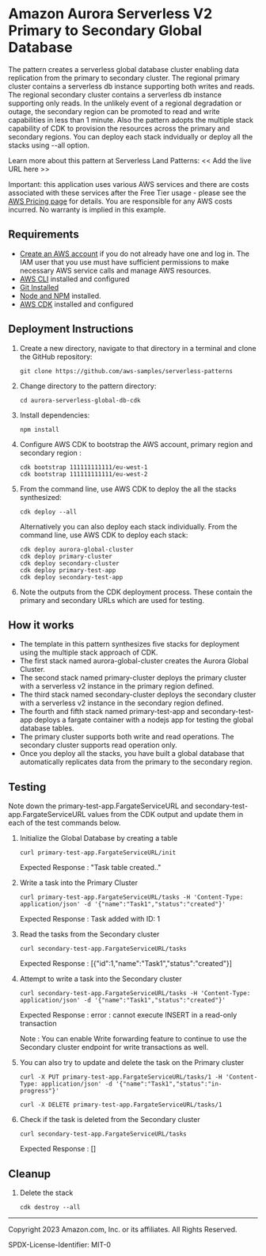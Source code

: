 # Amazon Aurora Serverless V2 Primary to Secondary Global Database
The pattern creates a serverless global database cluster enabling data replication from the primary to secondary cluster. The regional primary cluster contains a serverless db instance supporting both writes and reads. The regional secondary cluster contains a serverless db instance supporting only reads. In the unlikely event of a regional degradation or outage, the secondary region can be promoted to read and write capabilities in less than 1 minute. Also the pattern adopts the multiple stack capability of CDK to provision the resources across the primary and secondary regions. You can deploy each stack indvidually or deploy all the stacks using --all option.

Learn more about this pattern at Serverless Land Patterns: << Add the live URL here >>

Important: this application uses various AWS services and there are costs associated with these services after the Free Tier usage - please see the [AWS Pricing page](https://aws.amazon.com/pricing/) for details. You are responsible for any AWS costs incurred. No warranty is implied in this example.

## Requirements

* [Create an AWS account](https://portal.aws.amazon.com/gp/aws/developer/registration/index.html) if you do not already have one and log in. The IAM user that you use must have sufficient permissions to make necessary AWS service calls and manage AWS resources.
* [AWS CLI](https://docs.aws.amazon.com/cli/latest/userguide/install-cliv2.html) installed and configured
* [Git Installed](https://git-scm.com/book/en/v2/Getting-Started-Installing-Git)
* [Node and NPM](https://nodejs.org/en/download/) installed.
* [AWS CDK](https://docs.aws.amazon.com/cdk/latest/guide/cli.html) installed and configured

## Deployment Instructions

1. Create a new directory, navigate to that directory in a terminal and clone the GitHub repository:
    ``` 
    git clone https://github.com/aws-samples/serverless-patterns
    ```
2. Change directory to the pattern directory:
    ```
    cd aurora-serverless-global-db-cdk
    ```
3. Install dependencies:
    ```
    npm install
    ```
4. Configure AWS CDK to bootstrap the AWS account, primary region and secondary region :
    ```
    cdk bootstrap 111111111111/eu-west-1
    cdk bootstrap 111111111111/eu-west-2
    ```
5. From the command line, use AWS CDK to deploy the all the stacks synthesized: 
    ```
    cdk deploy --all
    ```
    Alternatively you can also deploy each stack individually. From the command line, use AWS CDK to deploy each stack: 
    ```
    cdk deploy aurora-global-cluster
    cdk deploy primary-cluster
    cdk deploy secondary-cluster
    cdk deploy primary-test-app
    cdk deploy secondary-test-app
    ```
7. Note the outputs from the CDK deployment process. These contain the primary and secondary URLs which are used for testing.

## How it works

- The template in this pattern synthesizes five stacks for deployment using the multiple stack approach of CDK. 
- The first stack named aurora-global-cluster creates the Aurora Global Cluster. 
- The second stack named primary-cluster deploys the primary cluster with a serverless v2 instance in the primary region defined.
- The third stack named secondary-cluster deploys the secondary cluster with a serverless v2 instance in the secondary region defined.
- The fourth and fifth stack named primary-test-app and secondary-test-app deploys a fargate container with a nodejs app for testing the global database tables. 
- The primary cluster supports both write and read operations. The secondary cluster supports read operation only.
- Once you deploy all the stacks, you have built a global database that automatically replicates data from the primary to the secondary region.

## Testing

Note down the primary-test-app.FargateServiceURL and secondary-test-app.FargateServiceURL values from the CDK output and update them in each of the test commands below. 

1.  Initialize the Global Database by creating a table 

    ```
    curl primary-test-app.FargateServiceURL/init
    ```

    Expected Response :
    "Task table created.."

2. Write a task into the Primary Cluster 
    ```
    curl primary-test-app.FargateServiceURL/tasks -H 'Content-Type: application/json' -d '{"name":"Task1","status":"created"}'
    ```
    Expected Response : Task added with ID: 1
3. Read the tasks from the Secondary cluster 
    ```
    curl secondary-test-app.FargateServiceURL/tasks 
    ```
    Expected Response : 
    [{"id":1,"name":"Task1","status":"created"}]

4. Attempt to write a task into the Secondary cluster 
    ```
    curl secondary-test-app.FargateServiceURL/tasks -H 'Content-Type: application/json' -d '{"name":"Task1","status":"created"}'
    ```
    Expected Response : error : cannot execute INSERT in a read-only transaction
    
    Note : You can enable Write forwarding feature to continue to use the Secondary cluster endpoint for write transactions as well. 

5. You can also try to update and delete the task on the Primary cluster 
    ```
    curl -X PUT primary-test-app.FargateServiceURL/tasks/1 -H 'Content-Type: application/json' -d '{"name":"Task1","status":"in-progress"}'

    curl -X DELETE primary-test-app.FargateServiceURL/tasks/1

    ```
6. Check if the task is deleted from the Secondary cluster 
    ```
    curl secondary-test-app.FargateServiceURL/tasks 
    ```
    Expected Response : 
    []

## Cleanup
 
1. Delete the stack
    ```
    cdk destroy --all 
    ```
----
Copyright 2023 Amazon.com, Inc. or its affiliates. All Rights Reserved.

SPDX-License-Identifier: MIT-0